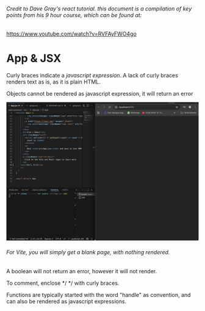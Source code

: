 ###### Credit to Dave Gray's react tutorial. this document is a compilation of key points from his 9 hour course, which can be found at:
https://www.youtube.com/watch?v=RVFAyFWO4go

# App & JSX
Curly braces indicate a *javascript expression*. A lack of curly braces renders text as is, as it is plain HTML.

Objects cannot be rendered as javascript expression, it will return an error

![title](Images/Error-page.png)
###### For Vite, you will simply get a blank page, with nothing rendered.

A boolean will not return an error, however it will not render.

To comment, enclose */ */ with curly braces.

Functions are typically started with the word "handle" as convention, and can also be rendered as javascript expressions.
